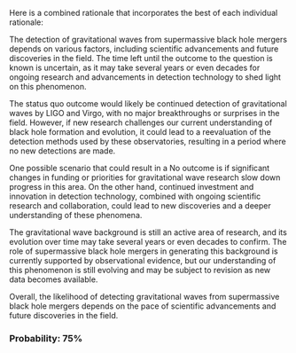 Here is a combined rationale that incorporates the best of each individual rationale:

The detection of gravitational waves from supermassive black hole mergers depends on various factors, including scientific advancements and future discoveries in the field. The time left until the outcome to the question is known is uncertain, as it may take several years or even decades for ongoing research and advancements in detection technology to shed light on this phenomenon.

The status quo outcome would likely be continued detection of gravitational waves by LIGO and Virgo, with no major breakthroughs or surprises in the field. However, if new research challenges our current understanding of black hole formation and evolution, it could lead to a reevaluation of the detection methods used by these observatories, resulting in a period where no new detections are made.

One possible scenario that could result in a No outcome is if significant changes in funding or priorities for gravitational wave research slow down progress in this area. On the other hand, continued investment and innovation in detection technology, combined with ongoing scientific research and collaboration, could lead to new discoveries and a deeper understanding of these phenomena.

The gravitational wave background is still an active area of research, and its evolution over time may take several years or even decades to confirm. The role of supermassive black hole mergers in generating this background is currently supported by observational evidence, but our understanding of this phenomenon is still evolving and may be subject to revision as new data becomes available.

Overall, the likelihood of detecting gravitational waves from supermassive black hole mergers depends on the pace of scientific advancements and future discoveries in the field.

### Probability: 75%